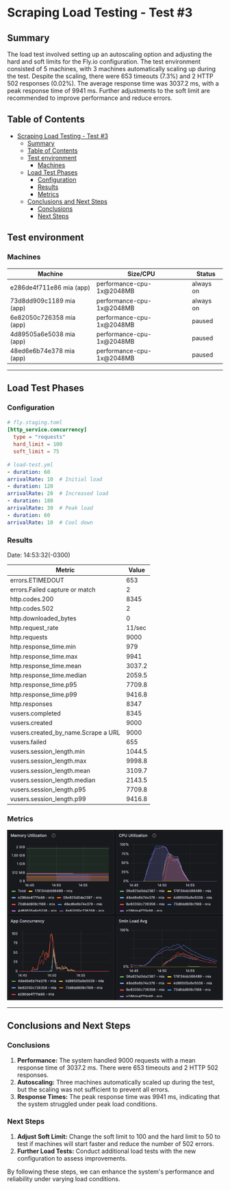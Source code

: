 # Scraping Load Testing - Test #3

## Summary

The load test involved setting up an autoscaling option and adjusting the hard and soft limits for the Fly.io configuration. The test environment consisted of 5 machines, with 3 machines automatically scaling up during the test. Despite the scaling, there were 653 timeouts (7.3%) and 2 HTTP 502 responses (0.02%). The average response time was 3037.2 ms, with a peak response time of 9941 ms. Further adjustments to the soft limit are recommended to improve performance and reduce errors.

## Table of Contents

- [Scraping Load Testing - Test #3](#scraping-load-testing---test-3)
  - [Summary](#summary)
  - [Table of Contents](#table-of-contents)
  - [Test environment](#test-environment)
    - [Machines](#machines)
  - [Load Test Phases](#load-test-phases)
    - [Configuration](#configuration)
    - [Results](#results)
    - [Metrics](#metrics)
  - [Conclusions and Next Steps](#conclusions-and-next-steps)
    - [Conclusions](#conclusions)
    - [Next Steps](#next-steps)

## Test environment
### Machines

| Machine | Size/CPU | Status |
|---|---|---|
| e286de4f711e86 mia (app) | performance-cpu-1x@2048MB | always on |
| 73d8dd909c1189 mia (app) | performance-cpu-1x@2048MB | always on |
| 6e82050c726358 mia (app) | performance-cpu-1x@2048MB | paused |
| 4d89505a6e5038 mia (app) | performance-cpu-1x@2048MB | paused |
| 48ed6e6b74e378 mia (app) | performance-cpu-1x@2048MB | paused |

---

## Load Test Phases

### Configuration

```toml
# fly.staging.toml
[http_service.concurrency]
  type = "requests"
  hard_limit = 100
  soft_limit = 75
```
```yml
# load-test.yml
- duration: 60
arrivalRate: 10  # Initial load
- duration: 120
arrivalRate: 20  # Increased load
- duration: 180
arrivalRate: 30  # Peak load
- duration: 60
arrivalRate: 10  # Cool down
```


### Results
Date: 14:53:32(-0300)

| Metric                                      | Value   |
|---------------------------------------------|---------|
| errors.ETIMEDOUT                            | 653     |
| errors.Failed capture or match              | 2       |
| http.codes.200                              | 8345    |
| http.codes.502                              | 2       |
| http.downloaded_bytes                       | 0       |
| http.request_rate                           | 11/sec  |
| http.requests                               | 9000    |
| http.response_time.min                      | 979     |
| http.response_time.max                      | 9941    |
| http.response_time.mean                     | 3037.2  |
| http.response_time.median                   | 2059.5  |
| http.response_time.p95                      | 7709.8  |
| http.response_time.p99                      | 9416.8  |
| http.responses                              | 8347    |
| vusers.completed                            | 8345    |
| vusers.created                              | 9000    |
| vusers.created_by_name.Scrape a URL         | 9000    |
| vusers.failed                               | 655     |
| vusers.session_length.min                   | 1044.5  |
| vusers.session_length.max                   | 9998.8  |
| vusers.session_length.mean                  | 3109.7  |
| vusers.session_length.median                | 2143.5  |
| vusers.session_length.p95                   | 7709.8  |
| vusers.session_length.p99                   | 9416.8  |

### Metrics 

![](./assets/metrics-test-3.png)

---

## Conclusions and Next Steps

### Conclusions
1. **Performance:** The system handled 9000 requests with a mean response time of 3037.2 ms. There were 653 timeouts and 2 HTTP 502 responses.
2. **Autoscaling:** Three machines automatically scaled up during the test, but the scaling was not sufficient to prevent all errors.
3. **Response Times:** The peak response time was 9941 ms, indicating that the system struggled under peak load conditions.

### Next Steps

1. **Adjust Soft Limit:** Change the soft limit to 100 and the hard limit to 50 to test if machines will start faster and reduce the number of 502 errors.
2. **Further Load Tests:** Conduct additional load tests with the new configuration to assess improvements.

By following these steps, we can enhance the system's performance and reliability under varying load conditions.
